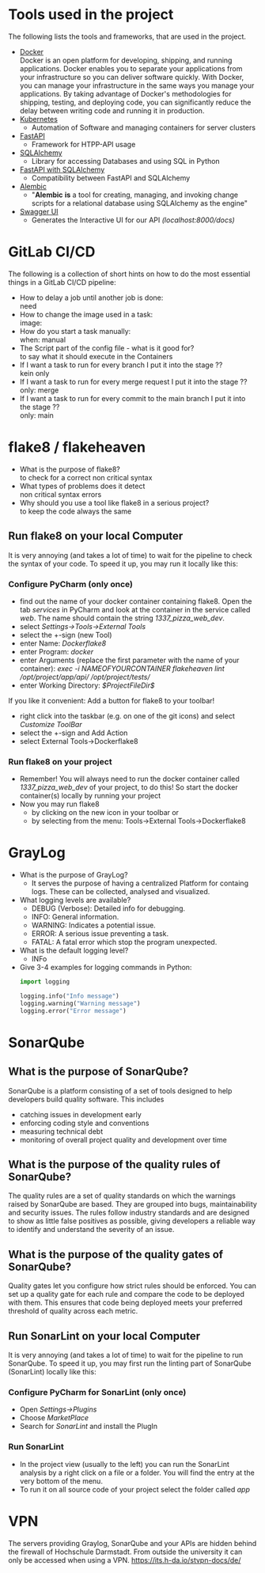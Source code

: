 # Tools used in the project
The following lists the tools and frameworks, that are used in the project. 
- [Docker](https://docs.docker.com/get-started/overview/)    
   Docker is an open platform for developing, shipping, and running applications. Docker enables you to separate your applications from your infrastructure so you can deliver software quickly. With Docker, you can manage your infrastructure in the same ways you manage your applications. By taking advantage of Docker's methodologies for shipping, testing, and deploying code, you can significantly reduce the delay between writing code and running it in production.
- [Kubernetes](https://kubernetes.io/docs/concepts/overview/)
	- Automation of Software and managing containers for server clusters
- [FastAPI](https://fastapi.tiangolo.com/tutorial/)
	- Framework for HTPP-API usage
- [SQLAlchemy](https://docs.sqlalchemy.org/en/20/orm/quickstart.html)
	- Library for accessing Databases and using SQL in Python
- [FastAPI with SQLAlchemy](https://fastapi.tiangolo.com/tutorial/sql-databases/)
	- Compatibility between FastAPI and SQLAlchemy
- [Alembic](https://alembic.sqlalchemy.org/en/latest/tutorial.html)
	- "**Alembic** **is** a tool for creating, managing, and invoking change scripts for a relational database using SQLAlchemy as the engine"
- [Swagger UI](https://swagger.io/tools/swagger-ui/)
	- Generates the Interactive UI for our API *(localhost:8000/docs)*

# GitLab CI/CD

The following is a collection of short hints on how to do the most essential things in a GitLab CI/CD pipeline:
- How to delay a job until another job is done:\
  need
- How to change the image used in a task:\
	image:	    
- How do you start a task manually:\
	when: manual
- The Script part of the config file - what is it good for?\
	to say what it should execute in the Containers
- If I want a task to run for every branch I put it into the stage ??\
	kein only
- If I want a task to run for every merge request I put it into the stage ??\
	only: merge
- If I want a task to run for every commit to the main branch I put it into the stage ??\
	only: main
# flake8 / flakeheaven

- What is the purpose of flake8?\
	to check for a correct non critical syntax
- What types of problems does it detect\
    non critical syntax errors
- Why should you use a tool like flake8 in a serious project?\
	to keep the code always the same

## Run flake8 on your local Computer

  It is very annoying (and takes a lot of time) to wait for the pipeline to check the syntax 
  of your code. To speed it up, you may run it locally like this:

### Configure PyCharm (only once)
- find out the name of your docker container containing flake8. Open the tab *services* in PyCharm and look at the container in the service called *web*. The name should contain the string *1337_pizza_web_dev*.  
- select _Settings->Tools->External Tools_ 
- select the +-sign (new Tool)
- enter Name: *Dockerflake8*
- enter Program: *docker*
- enter Arguments (replace the first parameter with the name of your container): 
    *exec -i NAMEOFYOURCONTAINER flakeheaven lint /opt/project/app/api/ /opt/project/tests/*
- enter Working Directory: *\$ProjectFileDir\$*

If you like it convenient: Add a button for flake8 to your toolbar!
- right click into the taskbar (e.g. on one of the git icons) and select *Customize ToolBar*
- select the +-sign and Add Action
- select External Tools->Dockerflake8

### Run flake8 on your project
  - Remember! You will always need to run the docker container called *1337_pizza_web_dev* of your project, to do this! 
    So start the docker container(s) locally by running your project
  - Now you may run flake8 
      - by clicking on the new icon in your toolbar or 
      - by selecting from the menu: Tools->External Tools->Dockerflake8 

# GrayLog

- What is the purpose of GrayLog?
  - It serves the purpose of having a centralized Platform for containg logs. These can be collected, analysed and visualized.
- What logging levels are available?
  - DEBUG (Verbose): Detailed info for debugging.
  - INFO: General information.
  - WARNING: Indicates a potential issue.
  - ERROR: A serious issue preventing a task.
  - FATAL: A fatal error which stop the program unexpected.
- What is the default logging level?
  - INFo
- Give 3-4 examples for logging commands in Python:
  ```python  
  import logging
  
  logging.info("Info message")
  logging.warning("Warning message")
  logging.error("Error message")
  ```

# SonarQube

## What is the purpose of SonarQube?

SonarQube is a platform consisting of a set of tools designed to help developers build quality software. 
This includes 
- catching issues in development early
- enforcing coding style and conventions
- measuring technical debt
- monitoring of overall project quality and development over time

## What is the purpose of the quality rules of SonarQube?

The quality rules are a set of quality standards on which the warnings raised by SonarQube are based.
They are grouped into bugs, maintainability and security issues.
The rules follow industry standards and are designed to show as little false positives as possible, giving developers a 
reliable way to identify and understand the severity of an issue.

## What is the purpose of the quality gates of SonarQube?

Quality gates let you configure how strict rules should be enforced.
You can set up a quality gate for each rule and compare the code to be deployed with them. 
This ensures that code being deployed meets your preferred threshold of quality across each metric.

## Run SonarLint on your local Computer

It is very annoying (and takes a lot of time) to wait for the pipeline to run SonarQube. 
To speed it up, you may first run the linting part of SonarQube (SonarLint) locally like this:

### Configure PyCharm for SonarLint (only once)

- Open *Settings->Plugins*
- Choose *MarketPlace*
- Search for *SonarLint* and install the PlugIn

### Run SonarLint

- In the project view (usually to the left) you can run the SonarLint analysis by a right click on a file or a folder. 
  You will find the entry at the very bottom of the menu.
- To run it on all source code of your project select the folder called *app*

# VPN

The servers providing Graylog, SonarQube and your APIs are hidden behind the firewall of Hochschule Darmstadt.
From outside the university it can only be accessed when using a VPN.
https://its.h-da.io/stvpn-docs/de/ 